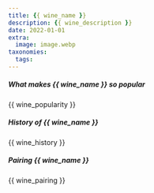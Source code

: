 ```yaml
---
title: {{ wine_name }}
description: {{ wine_description }}
date: 2022-01-01
extra:
  image: image.webp
taxonomies:
  tags:
---
```


##### What makes {{ wine_name }} so popular

{{ wine_popularity }}

##### History of {{ wine_name }}

{{ wine_history }}

##### Pairing {{ wine_name }}

{{ wine_pairing }}